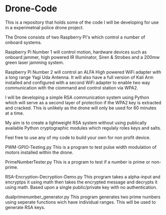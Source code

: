 # Drone-Code
This is a repository that holds some of the code I will be developing for use in a experimetnal police drone project.  

The Drone consists of two Raspberry PI's which control a number of onboard systems.

Raspberry Pi Number 1 will control motion, hardware devices such as onboard jammer, high powered IR Illuminator, Siren & Strobes and a 200mw green laser jamming system. 

Raspberry Pi Number 2 will control an ALFA High powered WiFi adapter with a long range Yagi Uda Antenna. It will also have a full version of Kali Arm installed and configured with a second WiFi adapter to enable two way communication with the ciommand and control station via WPA2.

I will be developing a simple RSA communication system using Python which will serve as a second layer of protection if the WPA2 key is extracted and cracked.  This is unlikely as the drone will only be used for 60 minutes at a time.   

My aim is to create a lightweight RSA system without using publically available Python cryptographic modules which regulaly roles keys and salts.

Feel free to use any of my code to build your own for non profit device. 


PWM-GPIO-Testing.py
This is a program to test pulse width modulation of motors installed within the drone. 

PrimeNumberTester.py
This is a program to test if a number is prime or non-prime.

RSA-Encryption-Decryption-Demo.py
This program takes a alpha-input and encryptps it using math then takes the encrypted message and decrypts it using math.  Based upon a single public/private key with no authentication. 

dualprimenumber_generator.py
This program generates two prime numbers using seperate functions wich have individual ranges.  This will be used to generate RSA keys.
